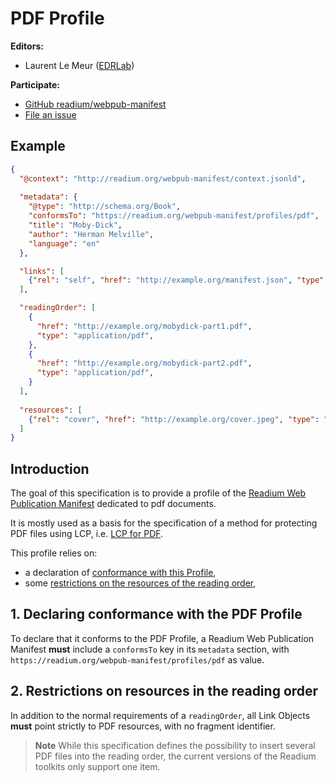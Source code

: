 # PDF Profile

**Editors:**

* Laurent Le Meur ([EDRLab](https://www.edrlab.org))

**Participate:**

* [GitHub readium/webpub-manifest](https://github.com/readium/webpub-manifest)
* [File an issue](https://github.com/readium/webpub-manifest/issues)

## Example

```json
{
  "@context": "http://readium.org/webpub-manifest/context.jsonld",
  
  "metadata": {
    "@type": "http://schema.org/Book",
    "conformsTo": "https://readium.org/webpub-manifest/profiles/pdf",
    "title": "Moby-Dick",
    "author": "Herman Melville",
    "language": "en"
  },

  "links": [
    {"rel": "self", "href": "http://example.org/manifest.json", "type": "application/webpub+json"},
  ],

  "readingOrder": [
    {
      "href": "http://example.org/mobydick-part1.pdf", 
      "type": "application/pdf", 
    },
    {
      "href": "http://example.org/mobydick-part2.pdf", 
      "type": "application/pdf", 
    }
  ],
  
  "resources": [
    {"rel": "cover", "href": "http://example.org/cover.jpeg", "type": "image/jpeg", "height": 600, "width": 300}
  ]
}
```

## Introduction

The goal of this specification is to provide a profile of the [Readium Web Publication Manifest](https://readium.org/webpub-manifest) dedicated to pdf documents.

It is mostly used as a basis for the specification of a method for protecting PDF files using LCP, i.e. [LCP for PDF](https://readium.org/lcp-specs/notes/lcp-for-pdf.html). 

This profile relies on:

* a declaration of [conformance with this Profile](#1-declaring-conformance-with-the-pdf-profile),
* some [restrictions on the resources of the reading order](#2-restrictions-on-the-resources-of-the-reading-order),

## 1. Declaring conformance with the PDF Profile

To declare that it conforms to the PDF Profile, a Readium Web Publication Manifest <strong class="rfc">must</strong> include a `conformsTo` key in its `metadata` section, with `https://readium.org/webpub-manifest/profiles/pdf` as value.

## 2. Restrictions on resources in the reading order

In addition to the normal requirements of a `readingOrder`, all Link Objects <strong class="rfc">must</strong> point strictly to PDF resources, with no fragment identifier. 

> **Note**
> While this specification defines the possibility to insert several PDF files into the reading order, the current versions of the Readium toolkits only support one item.
